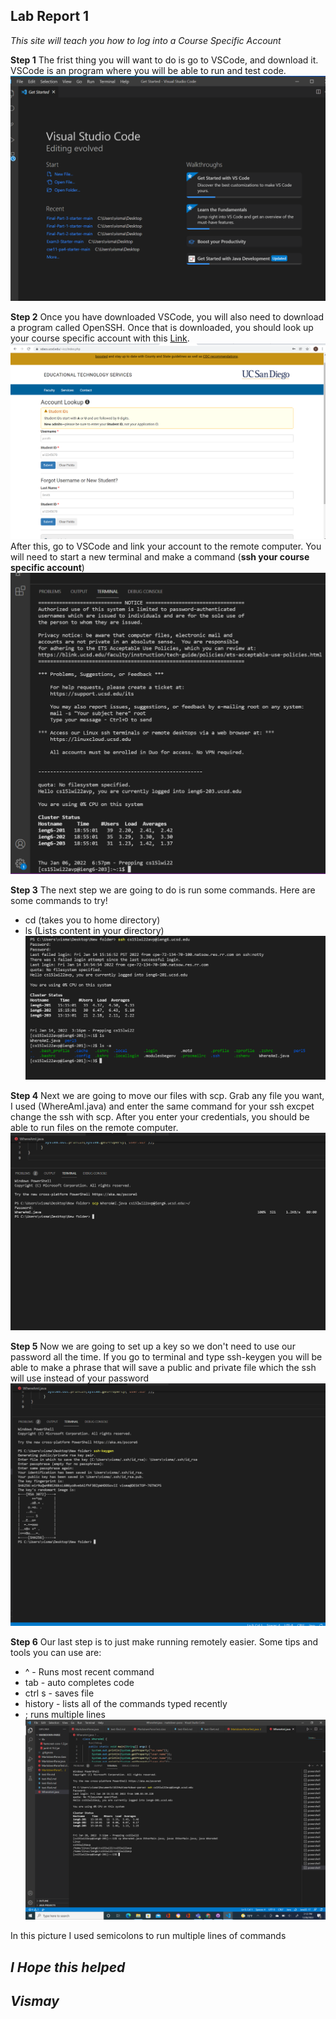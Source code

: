 ## Lab Report 1

*This site will teach you how to log into a Course Specific Account*

**Step 1**
The frist thing you will want to do is go to VSCode, and download it.
VSCode is an program where you will be able to run and 
test code.
![Image](Picture1.png)

**Step 2** 
Once you have downloaded VSCode, you will also need to download a program called OpenSSH. Once that is downloaded, you should look up your course specific account with this [Link](https://sdacs.ucsd.edu/~icc/index.php).
![Image](Picture2.png)
After this, go to VSCode and link your account to the remote computer. You will need to start a new terminal and make a command (**ssh your course specific account**)
![Image](Picture4.png)

**Step 3**
The next step we are going to do is run some commands. Here are some commands to try!
* cd (takes you to home directory)
* ls (Lists content in your directory)
![Image](Picture3.png)

**Step 4**
Next we are going to move our files with scp. Grab any file you want, I used (WhereAmI.java) and enter the same command for your ssh excpet change the ssh with scp. After you enter your credentials, you should be able to run files on the remote computer.
![Image](Picture5.png)

**Step 5**
Now we are going to set up a key so we don't need to use our password all the time. If you go to terminal and type ssh-keygen you will be able to make a phrase that will save a public and private file which the ssh will use instead of your password
![Image](Picture6.png)

**Step 6**
Our last step is to just make running remotely easier. Some tips and tools you can use are:
- ^ - Runs most recent command
- tab - auto completes code
- ctrl s - saves file
- history - lists all of the commands typed recently
- ; runs multiple lines
![Image](Picture15.png)

In this picture I used semicolons to run multiple lines of commands


## *I Hope this helped*
## *Vismay*
